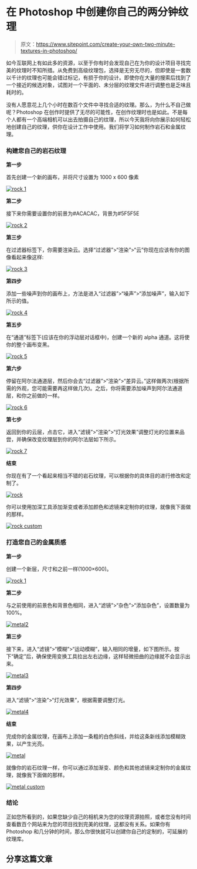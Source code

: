 # 在 Photoshop 中创建你自己的两分钟纹理

> 原文：<https://www.sitepoint.com/create-your-own-two-minute-textures-in-photoshop/>

如今互联网上有如此多的资源，以至于你有时会发现自己在为你的设计项目寻找完美的纹理时不知所措。从免费到高级纹理包，选择是无穷无尽的，但即使是一套数以千计的纹理也可能会错过标记，有损于你的设计。即使你在大量的搜索后找到了一个接近的候选对象，试图对一个平面的、未分层的纹理文件进行调整也是乏味且耗时的。

没有人愿意花上几个小时在数百个文件中寻找合适的纹理。那么，为什么不自己做呢？Photoshop 在创作时提供了无尽的可能性，在创作纹理时也是如此。不是每个人都有一个高端相机可以出去拍摄自己的纹理，所以今天我将向你展示如何轻松地创建自己的纹理，供你在设计工作中使用。我们将学习如何制作岩石和金属纹理。

### 构建您自己的岩石纹理

**第一步**

首先创建一个新的画布，并将尺寸设置为 1000 x 600 像素

[![rock 1](img/9e9996ba2cd124c22bbfd1410deda150.png)](https://www.sitepoint.com/wp-content/uploads/2013/03/rock-1.png)

**第二步**

接下来你需要设置你的前景为#ACACAC，背景为#5F5F5E

[![rock 2](img/bc5aec7167c640d29b5b596d2a7d502d.png)](https://www.sitepoint.com/wp-content/uploads/2013/03/rock-2.png)

**第三步**

在过滤器标签下，你需要渲染云。选择“过滤器”>“渲染”>“云”你现在应该有你的图像看起来像这样:

[![rock 3](img/b852d1d16397d52c78d92cc8b30c1ae6.png)](https://www.sitepoint.com/wp-content/uploads/2013/03/rock-3.png)

**第四步**

添加一些噪声到你的画布上，方法是进入“过滤器”>“噪声”>“添加噪声”，输入如下所示的值。

[![rock 4](img/38ab19fc6e58fee8d5b516b065c185d6.png)](https://www.sitepoint.com/wp-content/uploads/2013/03/rock-4.png)

**第五步**

在“通道”标签下(应该在你的浮动层对话框中)，创建一个新的 alpha 通道。这将使你的整个画布变黑。

[![rock 5](img/42e13288f6b4d90d95d7da17f0c066f1.png)](https://www.sitepoint.com/wp-content/uploads/2013/03/rock-5.png)

**第六步**

停留在阿尔法通道层，然后你会去“过滤器”>“渲染”>“差异云。”这样做两次(根据所需的外观，您可能需要再这样做几次)。之后，你将需要添加噪声到阿尔法通道层，和你之前做的一样。

[![rock 6](img/d95b74ed393969d850738905b7fdf331.png)](https://www.sitepoint.com/wp-content/uploads/2013/03/rock-6.png)

**第七步**

返回到你的云层，点击它，进入“滤镜”>“渲染”>“灯光效果”调整灯光的位置来品尝，并确保改变纹理层到你的阿尔法层如下所示。

[![rock 7](img/4bf2c44bfd80652112155517fddf39e1.png)](https://www.sitepoint.com/wp-content/uploads/2013/03/rock-7.png)

**结束**

你现在有了一个看起来相当不错的岩石纹理，可以根据你的具体目的进行修改和定制了。

[![rock](img/1a0d8ba6efeb0c567c4f4bed41202d19.png)](https://www.sitepoint.com/wp-content/uploads/2013/03/rock.png)

你可以使用加深工具添加渐变或者添加颜色和滤镜来定制你的纹理，就像我下面做的那样。

[![rock custom](img/ca80161e6713210eea170d5f3c5149c9.png)](https://www.sitepoint.com/wp-content/uploads/2013/03/rock-custom.png)

### 打造您自己的金属质感

**第一步**

创建一个新层，尺寸和之前一样(1000×600)。

[![rock 1](img/9e9996ba2cd124c22bbfd1410deda150.png)](https://www.sitepoint.com/wp-content/uploads/2013/03/rock-1.png)

**第二步**

与之前使用的前景色和背景色相同，进入“滤镜”>“杂色”>“添加杂色”，设置数量为 100%。

[![metal2](img/a90de7a39be0bbd507d2ba2cb0573be6.png)](https://www.sitepoint.com/wp-content/uploads/2013/03/metal2.png)

**第三步**

接下来，进入“滤镜”>“模糊”>“运动模糊”，输入相同的增量，如下图所示。按下“确定”后，确保使用变换工具拉出左右边缘，这样轻微扭曲的边缘就不会显示出来。

[![metal3](img/e94e0e63eabcd024ee73a68d9ee42032.png)](https://www.sitepoint.com/wp-content/uploads/2013/03/metal3.png)

**第四步**

进入“滤镜”>“渲染”>“灯光效果”，根据需要调整灯光。

[![metal4](img/f8bedd84e83d655206d5229d417f35d8.png)](https://www.sitepoint.com/wp-content/uploads/2013/03/metal4.png)

**结束**

完成你的金属纹理，在画布上添加一条粗的白色斜线，并给这条新线添加模糊效果，以产生光亮。

[![metal](img/ba5995ce3f850553e1a80bf7aa31f30f.png)](https://www.sitepoint.com/wp-content/uploads/2013/03/metal.png)

就像你的岩石纹理一样，你可以通过添加渐变、颜色和其他滤镜来定制你的金属纹理，就像我下面做的那样。

[![metal custom](img/24385850442acd5031e8a7e48c71722b.png)](https://www.sitepoint.com/wp-content/uploads/2013/03/metal-custom.png)

### 结论

正如您所看到的，如果您缺少自己的相机来为您的纹理资源拍照，或者您没有时间查看数百个网站来为您的项目找到完美的纹理，这都没有关系。如果你有 Photoshop 和几分钟的时间，那么你很快就可以创建你自己的定制的，可延展的纹理库。

## 分享这篇文章